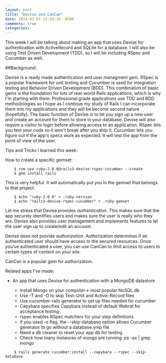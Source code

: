 ```yaml
---
layout: post
title: "Devise and CanCan"
date: 2014-02-07 13:26:15 -0500
comments: true
categories: 
---
```


This week I will be talking about making an app that uses Devise for authentication with ActiveRecord and SQLite for a database. I will also be using Test Driven Development (TDD), so I will be including RSpec and Cucumber as well.

##Background:

Devise is a ready made authentication and user managment gem. RSpec is a popular framework for unit testing and Cucumber is used for integration testing and Behavior Driven Development (BDD). This combination of basic gems is the foundation for lots of real-world Rails applications, which is why I'm starting with them. Professional grade applications use TDD and BDD methodologies so I hope as I continue my study of Rails I can incorporate them into my applications and they will be become second nature (hopefully). 
The basic function of Devise is to let you sign up a new user and create an account for them to store in your database. Devise will also require a visitor to login before allowing access to an application. RSpec lets you test your code so it won't break after you ship it. Cucumber lets you figure out if the app's specs work as expected. It will test the app from the point of view of the user. 

Tips and Tricks I learned this week:

How to create a specific gemset:

```
	$ rvm use ruby-2.0.0@rails3-devise-rspec-cucumber --create
	$ gem install rails
```

This is very helpful. It will automatically put you in the gemset that belongs to that project. 

```
	$ echo "ruby-2.0.0" > .ruby-version
	$ echo "rails3-devise-rspec-cucumber" > .ruby-gemset
```

Let me stress that Devise provides *authentication*. This makes sure that the app securely identifies users and makes sure the user is really who they are. Devise also provides user management and implements features to let the user sign up to create/edit an account.

Devise does not provide *authorization*. Authorization determines if an authenticated user should have access to the secured resources. Once you've authenticated a user, you can use CanCan to limit access to users to certain types of content on your site.

CanCan is a popular gem for authorization. 

Related apps I've made:

* An app that uses Devise for authentication with a MongoDB datastore

	* Install Mongo on your computer-> most popular NoSQL db
	* Use -T and -O to skip Test::Unit and Active::Record files
	* Use cucumber-rails generator to set up files needed for cucumber
	* Capybara specifies Capybara instead of default Webrat for acceptance testing
	* rspec enables RSpec matchers for your step definitions 
	* if you used -o flag, the --skip-database option allows Cucumber generator to go without a database.ymp file
	* Need a db cleaner to reset your app db for testing 
	* Check how many instances of mongo are running: ps -ax | grep mongo

```
	$ rails generate cucumber:install --capybara --rspec --skip-database
```



